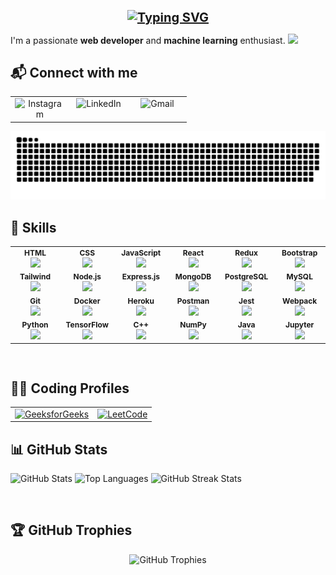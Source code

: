 <h1 style="text-align: center; font-size: 20px; color: white;">
  <a href="https://git.io/typing-svg" >
    <img src="https://readme-typing-svg.demolab.com?font=Arial&weight=700&size=24&duration=2500&pause=750&vCenter=true&width=400&height=40&color=FFFFFF&lines=Hello+%F0%9F%91%8B+I'm+Rakshith+Raj;నమస్కారం+%F0%9F%91%8B+నేను+రక్షిత్+రాజ్" alt="Typing SVG" style="vertical-align: middle;">
  </a>
</h1>



 I'm a passionate <strong>web developer</strong> and <strong>machine learning</strong> enthusiast. 
<img src="https://media.giphy.com/media/YRMb6dd7zprS00JdGZ/giphy.gif" style="height:80px">


## 📬 Connect with me
<table width="100%">
    <tbody>
        <tr valign="top">
            <td width="80px" align="center">
                <a href="https://www.instagram.com/rakshith__raj/" style="text-decoration: none;">
                    <img height="32px" src="https://img.shields.io/badge/-Instagram-E4405F?logo=instagram&logoColor=fff" alt="Instagram">
                </a>
            </td>
            <td width="80px" align="center">
                <a href="https://www.linkedin.com/in/rakshith-raj-b38936220/" style="text-decoration: none;">
                    <img height="32px" src="https://img.shields.io/badge/-LinkedIn-0A66C2?logo=linkedin&logoColor=fff" alt="LinkedIn">
                </a>
            </td>
            <td width="80px" align="center">
                <a href="mailto:rakshith2002raj@gmail.com" style="text-decoration: none;">
                    <img height="32px" src="https://img.shields.io/badge/-Gmail-D14836?logo=gmail&logoColor=fff" alt="Gmail">
                </a>
            </td>
        </tr>
    </tbody>
</table>




![snake gif](https://raw.githubusercontent.com/AswinPKumar01/AswinPKumar01/86b06c62c4957d614848c28d956db4dc80c131ca/github-snake-dark.svg)






## 💼 Skills

<table width="100%" style="font-size: 12px;">
    <tbody>
        <tr valign="top">
            <td width="80px" align="center">
                <span><strong>HTML</strong></span><br>
                <img height="32px" src="https://cdn.jsdelivr.net/gh/devicons/devicon/icons/html5/html5-original.svg" />
            </td>
            <td width="80px" align="center">
                <span><strong>CSS</strong></span><br>
                <img height="32px" src="https://cdn.jsdelivr.net/gh/devicons/devicon/icons/css3/css3-original.svg">
            </td>
            <td width="80px" align="center">
                <span><strong>JavaScript</strong></span><br>
                <img height="32px" src="https://cdn.jsdelivr.net/gh/devicons/devicon/icons/javascript/javascript-original.svg">
            </td>
            <td width="80px" align="center">
                <span><strong>React</strong></span><br>
                <img height="32px" src="https://cdn.jsdelivr.net/gh/devicons/devicon/icons/react/react-original.svg">
            </td>
            <td width="80px" align="center">
                <span><strong>Redux</strong></span><br>
                <img height="32px" src="https://cdn.jsdelivr.net/gh/devicons/devicon/icons/redux/redux-original.svg">
            </td>
            <td width="80px" align="center">
                <span><strong>Bootstrap</strong></span><br>
                <img height="32px" src="https://cdn.jsdelivr.net/gh/devicons/devicon/icons/bootstrap/bootstrap-original.svg">
            </td>
        </tr>
        <tr valign="top">
            <td width="80px" align="center">
                <span><strong>Tailwind</strong></span><br>
                <img height="32px" src="https://cdn.jsdelivr.net/gh/devicons/devicon/icons/tailwindcss/tailwindcss-original.svg">
            </td>
            <td width="80px" align="center">
                <span><strong>Node.js</strong></span><br>
                <img height="32px" src="https://cdn.jsdelivr.net/gh/devicons/devicon/icons/nodejs/nodejs-original.svg">
            </td>
            <td width="80px" align="center">
                <span><strong>Express.js</strong></span><br>
                <img height="32px" src="https://cdn.jsdelivr.net/gh/devicons/devicon/icons/express/express-original.svg">
            </td>
            <td width="80px" align="center">
                <span><strong>MongoDB</strong></span><br>
                <img height="32px" src="https://cdn.jsdelivr.net/gh/devicons/devicon/icons/mongodb/mongodb-original.svg">
            </td>
            <td width="80px" align="center">
                <span><strong>PostgreSQL</strong></span><br>
                <img height="32px" src="https://cdn.jsdelivr.net/gh/devicons/devicon/icons/postgresql/postgresql-original.svg">
            </td>
            <td width="80px" align="center">
                <span><strong>MySQL</strong></span><br>
                <img height="32px" src="https://cdn.jsdelivr.net/gh/devicons/devicon/icons/mysql/mysql-original.svg">
            </td>
        </tr>
        <tr valign="top">
            <td width="80px" align="center">
                <span><strong>Git</strong></span><br>
                <img height="32px" src="https://cdn.jsdelivr.net/gh/devicons/devicon/icons/git/git-original.svg">
            </td>
            <td width="80px" align="center">
                <span><strong>Docker</strong></span><br>
                <img height="32px" src="https://cdn.jsdelivr.net/gh/devicons/devicon/icons/docker/docker-original.svg">
            </td>
            <td width="80px" align="center">
                <span><strong>Heroku</strong></span><br>
                <img height="32px" src="https://cdn.jsdelivr.net/gh/devicons/devicon/icons/heroku/heroku-original.svg">
            </td>
            <td width="80px" align="center">
                <span><strong>Postman</strong></span><br>
                <img height="32px" src="https://cdn.jsdelivr.net/gh/devicons/devicon/icons/postman/postman-original.svg">
            </td>
            <td width="80px" align="center">
                <span><strong>Jest</strong></span><br>
                <img height="32px" src="https://cdn.jsdelivr.net/gh/devicons/devicon/icons/jest/jest-plain.svg">
            </td>
            <td width="80px" align="center">
                <span><strong>Webpack</strong></span><br>
                <img height="32px" src="https://cdn.jsdelivr.net/gh/devicons/devicon/icons/webpack/webpack-original.svg">
            </td>
        </tr>
        <tr valign="top">
            <td width="80px" align="center">
                <span><strong>Python</strong></span><br>
                <img height="32px" src="https://cdn.jsdelivr.net/gh/devicons/devicon/icons/python/python-original.svg">
            </td>
            <td width="80px" align="center">
                <span><strong>TensorFlow</strong></span><br>
                <img height="32px" src="https://cdn.jsdelivr.net/gh/devicons/devicon/icons/tensorflow/tensorflow-original.svg">
            </td>
            <td width="80px" align="center">
                <span><strong>C++</strong></span><br>
                <img height="32px" src="https://cdn.jsdelivr.net/gh/devicons/devicon/icons/cplusplus/cplusplus-original.svg">
            </td>
            <td width="80px" align="center">
                <span><strong>NumPy</strong></span><br>
                <img height="32px" src="https://cdn.jsdelivr.net/gh/devicons/devicon/icons/numpy/numpy-original.svg">
            </td>
            <td width="80px" align="center">
                <span><strong>Java</strong></span><br>
                <img height="32px" src="https://cdn.jsdelivr.net/gh/devicons/devicon/icons/java/java-original.svg">
            </td>
            <td width="80px" align="center">
                <span><strong>Jupyter</strong></span><br>
                <img height="32px" src="https://cdn.jsdelivr.net/gh/devicons/devicon/icons/jupyter/jupyter-original.svg">
            </td>
        </tr>
    </tbody>
</table>




<br>


## 🧑‍💻 Coding Profiles
<table width="100%">
    <tbody>
        <tr valign="top">
            <td width="auto" align="center">
                <a href="https://www.geeksforgeeks.org/user/rakshith2002raj/?utm_source=geeksforgeeks&utm_medium=my_profile&utm_campaign=auth_user">
                    <img height="32px" src="https://img.shields.io/badge/GeeksforGeeks-4B8F29?logo=geeksforgeeks&logoColor=fff" alt="GeeksforGeeks">
                </a>
            </td>
            <td width="auto" align="center">
                <a href="https://leetcode.com/u/RakshithRajG/">
                    <img height="32px" src="https://img.shields.io/badge/LeetCode-FA6F00?logo=leetcode&logoColor=fff" alt="LeetCode">
                </a>
            </td>
        </tr>
    </tbody>
</table>



## 📊 GitHub Stats

<p >
  <img src="https://github-readme-stats.vercel.app/api?username=Rakshith-Raj08&show_icons=true&theme=radical" alt="GitHub Stats">
  <img src="https://github-readme-stats.vercel.app/api/top-langs/?username=Rakshith-Raj08&layout=compact&theme=radical" alt="Top Languages">
  <img src="https://github-readme-streak-stats.herokuapp.com/?user=Rakshith-Raj08&theme=radical" alt="GitHub Streak Stats">

</p>

<br>

## 🏆 GitHub Trophies

<p align="center">
  <img src="https://github-profile-trophy.vercel.app/?username=Rakshith-Raj08&theme=onedark" alt="GitHub Trophies">
</p>


